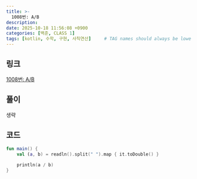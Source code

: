 ```yaml
---
title: >-
  1008번: A/B
description: 
date: 2025-10-18 11:56:08 +0900
categories: [백준, CLASS 1]
tags: [kotlin, 수학, 구현, 사칙연산]     # TAG names should always be lowercase
---
```


## 링크
[1008번: A/B](https://www.acmicpc.net/problem/1008)

## 풀이
생략

## 코드
```kotlin
fun main() {
    val (a, b) = readln().split(" ").map { it.toDouble() }

    println(a / b)
}
```
